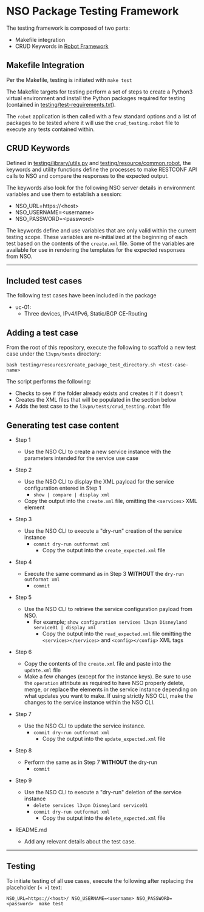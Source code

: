 # NSO Package Testing Framework
The testing framework is composed of two parts:

* Makefile integration
* CRUD Keywords in [Robot Framework](https://robotframework.org/)

## Makefile Integration
Per the Makefile, testing is initiated with ```make test```

The Makefile targets for testing perform a set of steps to create a Python3 virtual environment and install the Python packages required for testing (contained in [testing/test-requirements.txt](testing/test-requirements.txt)).

The ```robot``` application is then called with a few standard options and a list of packages to be tested where it will use the ```crud_testing.robot``` file to execute any tests contained within.

## CRUD Keywords
Defined in [testing/library/utils.py](testing/library/utils.py) and [testing/resource/common.robot](testing/resource/common.robot), the keywords and utility functions define the processes to make RESTCONF API calls to NSO and compare the responses to the expected output.

The keywords also look for the following NSO server details in environment variables and use them to establish a session:

* NSO_URL=https://\<host>
* NSO_USERNAME=\<username>
* NSO_PASSWORD=\<password>

The keywords define and use variables that are only valid within the current testing scope. These variables are re-initialized at the beginning of each test based on the contents of the ```create.xml``` file. Some of the variables are available for use in rendering the templates for the expected responses from NSO.

***

## Included test cases
The following test cases have been included in the package

* uc-01:
  * Three devices, IPv4/IPv6, Static/BGP CE-Routing

## Adding a test case
From the root of this repository, execute the following to scaffold a new test case under the ```l3vpn/tests``` directory:

```bash testing/resources/create_package_test_directory.sh <test-case-name>```

The script performs the following:

* Checks to see if the <test-case-name> folder already exists and creates it if it doesn't
* Creates the XML files that will be populated in the section below
* Adds the test case to the ```l3vpn/tests/crud_testing.robot``` file

## Generating test case content
* Step 1
  * Use the NSO CLI to create a new service instance with the parameters intended for the service use case

* Step 2
  * Use the NSO CLI to display the XML payload for the service configuration entered in Step 1
    * ```show | compare | display xml```
  * Copy the output into the ```create.xml``` file, omitting the ```<services>``` XML element

* Step 3
  * Use the NSO CLI to execute a "dry-run" creation of the service instance
    * ```commit dry-run outformat xml```
      * Copy the output into the ```create_expected.xml``` file

* Step 4
  * Execute the same command as in Step 3 **WITHOUT** the ```dry-run outformat xml```
    * ```commit```

* Step 5
  * Use the NSO CLI to retrieve the service configuration payload from NSO.
    * For example; ```show configuration services l3vpn Disneyland service01 | display xml```
      * Copy the output into the ```read_expected.xml``` file omitting the ```<services></services>``` and ```<config></config>``` XML tags

* Step 6
  * Copy the contents of the ```create.xml``` file and paste into the ```update.xml``` file
  * Make a few changes (except for the instance keys). Be sure to use the ```operation``` attribute as required to have NSO properly delete, merge, or replace the elements in the service instance depending on what updates you want to make. If using strictly NSO CLI, make the changes to the service instance within the NSO CLI.

* Step 7
  * Use the NSO CLI to update the service instance.
    * ```commit dry-run outformat xml```
      * Copy the output into the ```update_expected.xml``` file

* Step 8
  * Perform the same as in Step 7 **WITHOUT** the dry-run
    * ```commit```

* Step 9
  * Use the NSO CLI to execute a "dry-run" deletion of the service instance
    * ```delete services l3vpn Disneyland service01```
    * ```commit dry-run outformat xml```
      * Copy the output into the ```delete_expected.xml``` file

* README.md
  * Add any relevant details about the test case.

***

## Testing
To initiate testing of all use cases, execute the following after replacing the placeholder (```< >```) text:

    NSO_URL=https://<host>/ NSO_USERNAME=<username> NSO_PASSWORD=<password>  make test
